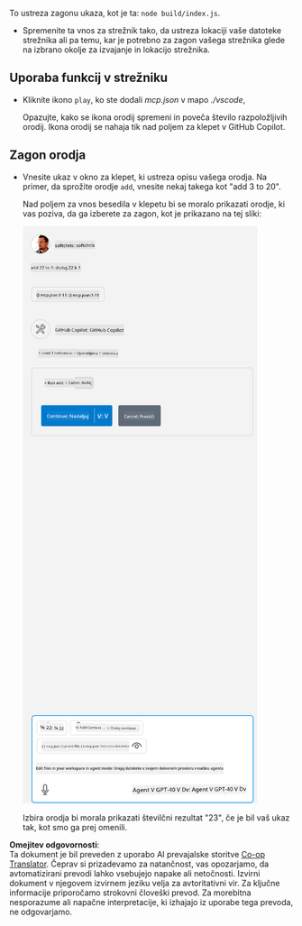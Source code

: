 <!--
CO_OP_TRANSLATOR_METADATA:
{
  "original_hash": "5ef8f5821c1a04f7b1fc4f15098ecab8",
  "translation_date": "2025-07-13T19:46:44+00:00",
  "source_file": "03-GettingStarted/04-vscode/solution/README.md",
  "language_code": "sl"
}
-->
To ustreza zagonu ukaza, kot je ta: `node build/index.js`.

- Spremenite ta vnos za strežnik tako, da ustreza lokaciji vaše datoteke strežnika ali pa temu, kar je potrebno za zagon vašega strežnika glede na izbrano okolje za izvajanje in lokacijo strežnika.

## Uporaba funkcij v strežniku

- Kliknite ikono `play`, ko ste dodali *mcp.json* v mapo *./vscode*,

    Opazujte, kako se ikona orodij spremeni in poveča število razpoložljivih orodij. Ikona orodij se nahaja tik nad poljem za klepet v GitHub Copilot.

## Zagon orodja

- Vnesite ukaz v okno za klepet, ki ustreza opisu vašega orodja. Na primer, da sprožite orodje `add`, vnesite nekaj takega kot "add 3 to 20".

    Nad poljem za vnos besedila v klepetu bi se moralo prikazati orodje, ki vas poziva, da ga izberete za zagon, kot je prikazano na tej sliki:

    ![VS Code indicating it wanting to run a tool](../../../../../translated_images/vscode-agent.d5a0e0b897331060518fe3f13907677ef52b879db98c64d68a38338608f3751e.sl.png)

    Izbira orodja bi morala prikazati številčni rezultat "23", če je bil vaš ukaz tak, kot smo ga prej omenili.

**Omejitev odgovornosti**:  
Ta dokument je bil preveden z uporabo AI prevajalske storitve [Co-op Translator](https://github.com/Azure/co-op-translator). Čeprav si prizadevamo za natančnost, vas opozarjamo, da avtomatizirani prevodi lahko vsebujejo napake ali netočnosti. Izvirni dokument v njegovem izvirnem jeziku velja za avtoritativni vir. Za ključne informacije priporočamo strokovni človeški prevod. Za morebitna nesporazume ali napačne interpretacije, ki izhajajo iz uporabe tega prevoda, ne odgovarjamo.